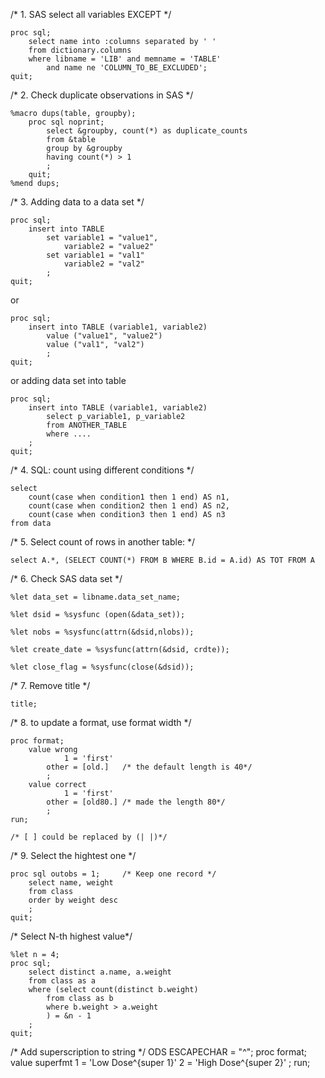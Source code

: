 
/* 1. SAS select all variables EXCEPT */
    
    proc sql;
        select name into :columns separated by ' ' 
        from dictionary.columns
        where libname = 'LIB' and memname = 'TABLE' 
            and name ne 'COLUMN_TO_BE_EXCLUDED';
    quit;

/* 2. Check duplicate observations in SAS */

    %macro dups(table, groupby);
        proc sql noprint;
            select &groupby, count(*) as duplicate_counts
            from &table
            group by &groupby
            having count(*) > 1
            ;
        quit;
    %mend dups;

/* 3. Adding data to a data set */

    proc sql;
        insert into TABLE
            set variable1 = "value1",
                variable2 = "value2"
            set variable1 = "val1"
                variable2 = "val2"
            ;
    quit;

or
 
    proc sql;
        insert into TABLE (variable1, variable2)
            value ("value1", "value2")
            value ("val1", "val2")
            ;
    quit;

or adding data set into table

    proc sql;
        insert into TABLE (variable1, variable2)
            select p_variable1, p_variable2
            from ANOTHER_TABLE
            where ....
        ;
    quit;

/* 4. SQL: count using different conditions */

    select
        count(case when condition1 then 1 end) AS n1,
        count(case when condition2 then 1 end) AS n2,
        count(case when condition3 then 1 end) AS n3
    from data

/* 5. Select count of rows in another table: */
    
    select A.*, (SELECT COUNT(*) FROM B WHERE B.id = A.id) AS TOT FROM A

/* 6. Check SAS data set */

    %let data_set = libname.data_set_name;

    %let dsid = %sysfunc (open(&data_set));

    %let nobs = %sysfunc(attrn(&dsid,nlobs));

    %let create_date = %sysfunc(attrn(&dsid, crdte));

    %let close_flag = %sysfunc(close(&dsid));

/* 7. Remove title */
    
    title;

/* 8. to update a format, use format width */
    
    proc format;
        value wrong
                1 = 'first'
            other = [old.]   /* the default length is 40*/
            ;
        value correct
                1 = 'first'
            other = [old80.] /* made the length 80*/
            ;
    run;
    
    /* [ ] could be replaced by (| |)*/

/* 9. Select the hightest one */
    
    proc sql outobs = 1;     /* Keep one record */
        select name, weight
        from class
        order by weight desc
        ;
    quit;

/* Select N-th highest value*/

    %let n = 4;
    proc sql;
        select distinct a.name, a.weight
        from class as a
        where (select count(distinct b.weight)
            from class as b
            where b.weight > a.weight
            ) = &n - 1
        ;
    quit;
    
/* Add superscription to string */
    ODS ESCAPECHAR = "^";
    proc format;
        value superfmt 
            1 = 'Low Dose^{super 1}'
            2 = 'High Dose^{super 2}'
            ;
    run;
